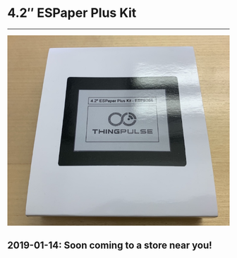 # 4.2″ ESPaper Plus Kit

---

![](../img/products/ThingPulse-42-ESPaper-plus-kit.jpg)

## 2019-01-14: Soon coming to a store near you!